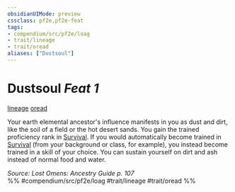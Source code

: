 ```yaml
---
obsidianUIMode: preview
cssclass: pf2e,pf2e-feat
tags:
- compendium/src/pf2e/loag
- trait/lineage
- trait/oread
aliases: ["Dustsoul"]
---
```

# Dustsoul  *Feat 1*  
[lineage](rules/traits/lineage-apg.md "Lineage  Trait")  [oread](rules/traits/oread-b2.md "Oread Ancestry & Heritage Trait")  


Your earth elemental ancestor's influence manifests in you as dust and dirt, like the soil of a field or the hot desert sands. You gain the trained proficiency rank in [Survival](compendium/skills.md#Survival). If you would automatically become trained in [Survival](compendium/skills.md#Survival) (from your background or class, for example), you instead become trained in a skill of your choice. You can sustain yourself on dirt and ash instead of normal food and water.

*Source: Lost Omens: Ancestry Guide p. 107*  
%% #compendium/src/pf2e/loag #trait/lineage #trait/oread %%